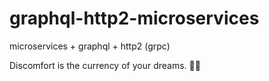 # graphql-http2-microservices

microservices + graphql + http2 (grpc)

<!-- INSPIRATIONAL_QUOTE_START -->
Discomfort is the currency of your dreams.
🧑‍💻
<!-- INSPIRATIONAL_QUOTE_END -->
